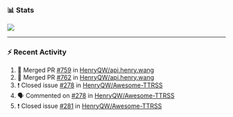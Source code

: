 ### :bar_chart: Stats

<a href="#">
  <img align="center" src="https://github-readme-stats.vercel.app/api?username=henryqw&count_private=true&show_icons=true" />
</a>
<!-- <a href="#">
  <img align="center" src="https://github-readme-stats-git-master.henryqw.vercel.app/api/top-langs/?username=HenryQW&layout=compact" />
</a> -->

---

### :zap: Recent Activity

<!--START_SECTION:activity-->

1. 🎉 Merged PR [#759](https://github.com/HenryQW/api.henry.wang/pull/759) in [HenryQW/api.henry.wang](https://github.com/HenryQW/api.henry.wang)
2. 🎉 Merged PR [#762](https://github.com/HenryQW/api.henry.wang/pull/762) in [HenryQW/api.henry.wang](https://github.com/HenryQW/api.henry.wang)
3. ❗️ Closed issue [#278](https://github.com/HenryQW/Awesome-TTRSS/issues/278) in [HenryQW/Awesome-TTRSS](https://github.com/HenryQW/Awesome-TTRSS)
4. 🗣 Commented on [#278](https://github.com/HenryQW/Awesome-TTRSS/issues/278) in [HenryQW/Awesome-TTRSS](https://github.com/HenryQW/Awesome-TTRSS)
5. ❗️ Closed issue [#281](https://github.com/HenryQW/Awesome-TTRSS/issues/281) in [HenryQW/Awesome-TTRSS](https://github.com/HenryQW/Awesome-TTRSS)
<!--END_SECTION:activity-->
